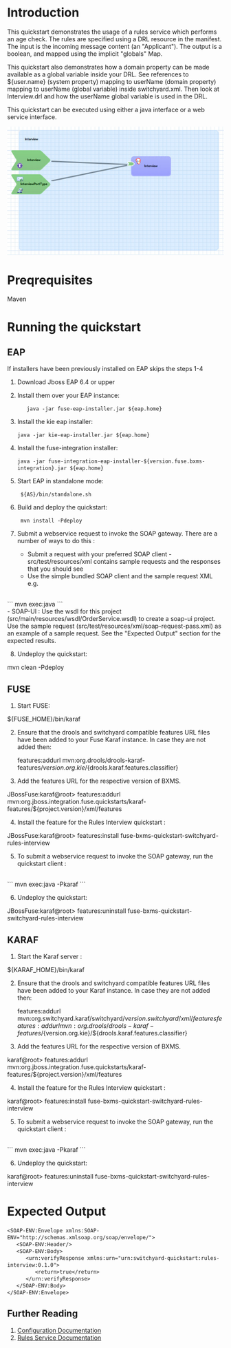 Introduction
============
This quickstart demonstrates the usage of a rules service which performs an age check.
The rules are specified using a DRL resource in the manifest.
The input is the incoming message content (an "Applicant").
The output is a boolean, and mapped using the implicit "globals" Map.

This quickstart also demonstrates how a domain property can be made available as a global variable inside your DRL.
See references to ${user.name} (system property) mapping to userName (domain property) mapping to userName (global variable) inside switchyard.xml.
Then look at Interview.drl and how the userName global variable is used in the DRL.

This quickstart can be executed using either a java interface or a web service interface.

![Rules Interview Quickstart](https://github.com/jboss-switchyard/quickstarts/raw/master/rules-interview/rules-interview.jpg)


Preqrequisites 
==============
Maven

Running the quickstart
======================


EAP
----------
If installers have been previously installed on EAP skips the steps 1-4

1.  Download Jboss EAP 6.4 or upper


2.  Install them over your EAP instance:

           java -jar fuse-eap-installer.jar ${eap.home}

3.  Install the kie eap installer:

        java -jar kie-eap-installer.jar ${eap.home}

4.  Install the fuse-integration installer:

        java -jar fuse-integration-eap-installer-${version.fuse.bxms-integration}.jar ${eap.home}

5. Start EAP in standalone mode:

        ${AS}/bin/standalone.sh

6. Build and deploy the quickstart: 

        mvn install -Pdeploy

7. Submit a webservice request to invoke the SOAP gateway.  There are a number of ways to do this :
    - Submit a request with your preferred SOAP client - src/test/resources/xml contains 
      sample requests and the responses that you should see
    - Use the simple bundled SOAP client and the sample request XML e.g.
<br/>
```
            mvn exec:java
```
<br/>
    - SOAP-UI : Use the wsdl for this project (src/main/resources/wsdl/OrderService.wsdl) to 
      create a soap-ui project. Use the sample request (src/test/resources/xml/soap-request-pass.xml) 
      as an example of a sample request.    See the "Expected Output" section for the expected results.


8. Undeploy the quickstart:

mvn clean -Pdeploy


FUSE
----------
1. Start FUSE:

${FUSE_HOME}/bin/karaf


2. Ensure that the drools and switchyard compatible features URL files have been added to your Fuse Karaf instance. 
   In case they are not added then:

    features:addurl mvn:org.drools/drools-karaf-features/${version.org.kie}/${drools.karaf.features.classifier}

3. Add the features URL for the respective version of BXMS.

JBossFuse:karaf@root> features:addurl mvn:org.jboss.integration.fuse.quickstarts/karaf-features/${project.version}/xml/features


4. Install the feature for the Rules Interview quickstart :

JBossFuse:karaf@root> features:install fuse-bxms-quickstart-switchyard-rules-interview

5. To submit a webservice request to invoke the SOAP gateway, run the quickstart client :
<br/>
```
mvn exec:java -Pkaraf
```
<br/>

6. Undeploy the quickstart:

JBossFuse:karaf@root> features:uninstall fuse-bxms-quickstart-switchyard-rules-interview



KARAF
----------
1. Start the Karaf server :

${KARAF_HOME}/bin/karaf


2. Ensure that the drools and switchyard compatible features URL files have been added to your Karaf instance. 
   In case they are not added then:

    features:addurl mvn:org.switchyard.karaf/switchyard/${version.switchyard}/xml/features
    features:addurl mvn:org.drools/drools-karaf-features/${version.org.kie}/${drools.karaf.features.classifier}

3. Add the features URL for the respective version of BXMS.

karaf@root> features:addurl mvn:org.jboss.integration.fuse.quickstarts/karaf-features/${project.version}/xml/features


4. Install the feature for the Rules Interview quickstart :

karaf@root> features:install fuse-bxms-quickstart-switchyard-rules-interview

5. To submit a webservice request to invoke the SOAP gateway, run the quickstart client :
<br/>
```
mvn exec:java -Pkaraf
```
<br/>

6. Undeploy the quickstart:

karaf@root> features:uninstall fuse-bxms-quickstart-switchyard-rules-interview



Expected Output
===============
```
<SOAP-ENV:Envelope xmlns:SOAP-ENV="http://schemas.xmlsoap.org/soap/envelope/">
   <SOAP-ENV:Header/>
   <SOAP-ENV:Body>
      <urn:verifyResponse xmlns:urn="urn:switchyard-quickstart:rules-interview:0.1.0">
         <return>true</return>
      </urn:verifyResponse>
   </SOAP-ENV:Body>
</SOAP-ENV:Envelope>
```



## Further Reading

1. [Configuration Documentation](https://docs.jboss.org/author/display/SWITCHYARD/Configuration)
2. [Rules Service Documentation](https://docs.jboss.org/author/display/SWITCHYARD/Rules)
